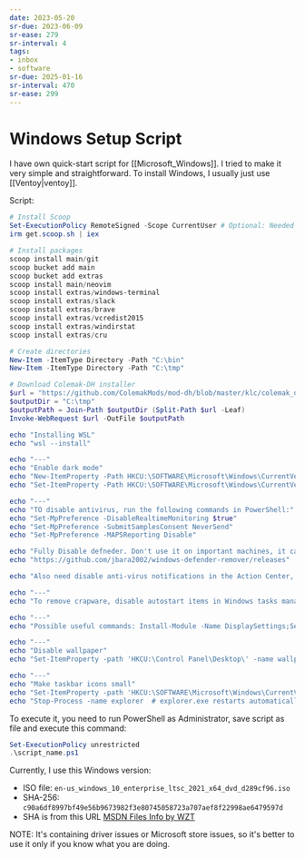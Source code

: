 ```yaml
---
date: 2023-05-20
sr-due: 2023-06-09
sr-ease: 279
sr-interval: 4
tags:
- inbox
- software
sr-due: 2025-01-16
sr-interval: 470
sr-ease: 299
---
```


# Windows Setup Script

I have own quick-start script for [[Microsoft_Windows]]. I tried to make it very
simple and straightforward. To install Windows, I usually just use
[[Ventoy|ventoy]].

Script:

```powershell
# Install Scoop
Set-ExecutionPolicy RemoteSigned -Scope CurrentUser # Optional: Needed to run a remote script the first time
irm get.scoop.sh | iex

# Install packages
scoop install main/git
scoop bucket add main
scoop bucket add extras
scoop install main/neovim
scoop install extras/windows-terminal
scoop install extras/slack
scoop install extras/brave
scoop install extras/vcredist2015
scoop install extras/windirstat
scoop install extras/cru

# Create directories
New-Item -ItemType Directory -Path "C:\bin"
New-Item -ItemType Directory -Path "C:\tmp"

# Download Colemak-DH installer
$url = "https://github.com/ColemakMods/mod-dh/blob/master/klc/colemak_dh_ansi_us.zip?raw=true"
$outputDir = "C:\tmp"
$outputPath = Join-Path $outputDir (Split-Path $url -Leaf)
Invoke-WebRequest $url -OutFile $outputPath

echo "Installing WSL"
echo "wsl --install"

echo "---"
echo "Enable dark mode"
echo "New-ItemProperty -Path HKCU:\SOFTWARE\Microsoft\Windows\CurrentVersion\Themes\Personalize -Name AppsUseLightTheme -Value 0"
echo "Set-ItemProperty -Path HKCU:\SOFTWARE\Microsoft\Windows\CurrentVersion\Themes\Personalize -Name SystemUsesLightTheme -Value 0"

echo "---"
echo "TO disable antivirus, run the following commands in PowerShell:"
echo "Set-MpPreference -DisableRealtimeMonitoring $true"
echo "Set-MpPreference -SubmitSamplesConsent NeverSend"
echo "Set-MpPreference -MAPSReporting Disable"

echo "Fully Disable defneder. Don't use it on important machines, it can be gone forever."
echo "https://github.com/jbara2002/windows-defender-remover/releases"

echo "Also need disable anti-virus notifications in the Action Center, right-click in tray on defender icon, view notifications options"

echo "---"
echo "To remove crapware, disable autostart items in Windows tasks manager, and uninstall apps from the start menu"

echo "---"
echo "Possible useful commands: Install-Module -Name DisplaySettings;Set-DisplayResolution -Width 1920 -Height 1024"

echo "---"
echo "Disable wallpaper"
echo "Set-ItemProperty -path 'HKCU:\Control Panel\Desktop\' -name wallpaper -value '' rundll32.exe user32.dll, UpdatePerUserSystemParameters"

echo "---"
echo "Make taskbar icons small"
echo "Set-ItemProperty -path 'HKCU:\SOFTWARE\Microsoft\Windows\CurrentVersion\Explorer\Advanced\' -name TaskbarSmallIcons -value 1"
echo "Stop-Process -name explorer  # explorer.exe restarts automatically after stopping"
```

To execute it, you need to run PowerShell as Administrator, save script as file
and execute this command:

```powershell
Set-ExecutionPolicy unrestricted
.\script_name.ps1
```


Currently, I use this Windows version:

- ISO file: `en-us_windows_10_enterprise_ltsc_2021_x64_dvd_d289cf96.iso`
- SHA-256: `c90a6df8997bf49e56b9673982f3e80745058723a707aef8f22998ae6479597d`
- SHA is from this URL
  [MSDN Files Info by WZT](https://msdn.rg-adguard.net/public.php?seach=us_windows_10_enterprise_ltsc_2021_x64_dvd_d289cf96)


NOTE: It's containing driver issues or Microsoft store issues, so it's better to
use it only if you know what you are doing.
